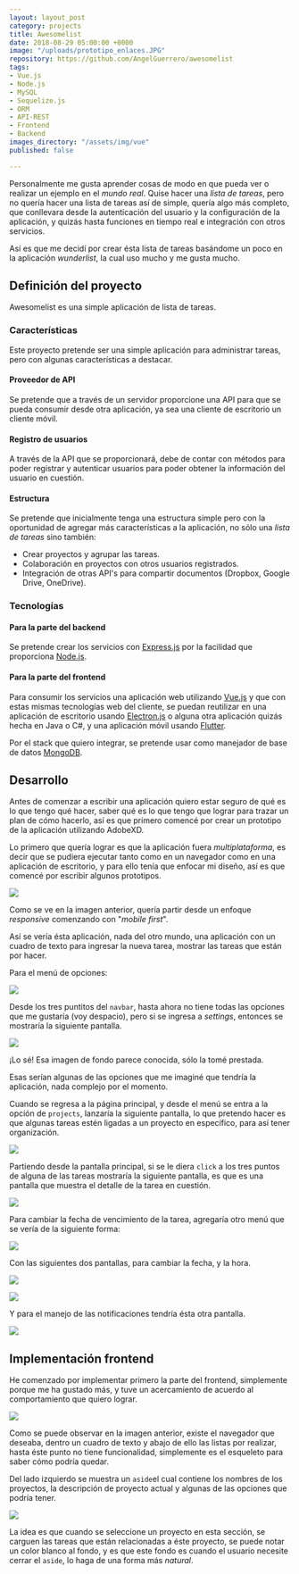```yaml
---
layout: layout_post
category: projects
title: Awesomelist
date: 2018-08-29 05:00:00 +0000
image: "/uploads/prototipo_enlaces.JPG"
repository: https://github.com/AngelGuerrero/awesomelist
tags:
- Vue.js
- Node.js
- MySQL
- Sequelize.js
- ORM
- API-REST
- Frontend
- Backend
images_directory: "/assets/img/vue"
published: false

---
```

Personalmente me gusta aprender cosas de modo en que pueda ver o realizar un ejemplo en el _mundo real_. Quise hacer una _lista de tareas_, pero no quería hacer una lista de tareas así de simple, quería algo más completo, que conllevara desde la autenticación del usuario y la configuración de la aplicación, y quizás hasta funciones en tiempo real e integración con otros servicios.

Así es que me decidí por crear ésta lista de tareas basándome un poco en la aplicación _wunderlist_, la cual uso mucho y me gusta mucho.

## Definición del proyecto

Awesomelist es una simple aplicación de lista de tareas.

### Características

Este proyecto pretende ser una simple aplicación para administrar tareas, pero con algunas características a destacar.

#### Proveedor de API

Se pretende que a través de un servidor proporcione una API para que se pueda consumir desde otra aplicación, ya sea una cliente de escritorio un cliente móvil.

#### Registro de usuarios

A través de la API que se proporcionará, debe de contar con métodos para poder registrar y autenticar usuarios para poder obtener la información del usuario en cuestión.

#### Estructura

Se pretende que inicialmente tenga una estructura simple pero con la oportunidad de agregar más características a la aplicación, no sólo una _lista de tareas_ sino también:

* Crear proyectos y agrupar las tareas.
* Colaboración en proyectos con otros usuarios registrados.
* Integración de otras API's para compartir documentos (Dropbox, Google Drive, OneDrive).

### Tecnologías

#### Para la parte del backend

Se pretende crear los servicios con [Express.js](http://expressjs.com/es/) por la facilidad que proporciona [Node.js](https://nodejs.org/es/).

#### Para la parte del frontend

Para consumir los servicios una aplicación web utilizando [Vue.js](https://vuejs.org/) y que con estas mismas tecnologías web del cliente, se puedan reutilizar en una aplicación de escritorio usando [Electron.js](https://electronjs.org/) o alguna otra aplicación quizás hecha en Java o C#, y una aplicación móvil usando [Flutter](https://flutter.io/).

Por el stack que quiero integrar, se pretende usar como manejador de base de datos [MongoDB](https://www.mongodb.com/).

## Desarrollo

Antes de comenzar a escribir una aplicación quiero estar seguro de qué es lo que tengo qué hacer, saber qué es lo que tengo que lograr para trazar un plan de cómo hacerlo, así es que primero comencé por crear un prototipo de la aplicación utilizando AdobeXD.

Lo primero que quería lograr es que la aplicación fuera _multiplataforma_, es decir que se pudiera ejecutar tanto como en un navegador como en una aplicación de escritorio, y para ello tenía que enfocar mi diseño, así es que comencé por escribir algunos prototipos.

![](/uploads/prototipo_mobil.JPG)

Como se ve en la imagen anterior, quería partir desde un enfoque _responsive_ comenzando con "_mobile first_".

Así se vería ésta aplicación, nada del otro mundo, una aplicación con un cuadro de texto para ingresar la nueva tarea, mostrar las tareas que están por hacer.

Para el menú de opciones:

![](/uploads/prototipo_mobil_menu.JPG)

Desde los tres puntitos del `navbar`, hasta ahora no tiene todas las opciones que me gustaría (voy despacio), pero si se ingresa a _settings_, entonces se mostraría la siguiente pantalla.

![](/uploads/prototipo_mobil_perfil.JPG)

¡Lo sé! Esa imagen de fondo parece conocida, sólo la tomé prestada.

Esas serían algunas de las opciones que me imaginé que tendría la aplicación, nada complejo por el momento.

Cuando se regresa a la página principal, y desde el menú se entra a la opción de `projects`, lanzaría la siguiente pantalla, lo que pretendo hacer es que algunas tareas estén ligadas a un proyecto en específico, para así tener organización.

![](/uploads/prototipo_mobil_projects.JPG)

Partiendo desde la pantalla principal, si se le diera `click` a los tres puntos de alguna de las tareas mostraría la siguiente pantalla, es que es una pantalla que muestra el detalle de la tarea en cuestión.

![](/uploads/prototipo_mobil_tarea_detalle.JPG)

Para cambiar la fecha de vencimiento de la tarea, agregaría otro menú que se vería de la siguiente forma:

![](/uploads/prototipo_mobil_tarea--cambiar-fecha.JPG)

Con las siguientes dos pantallas, para cambiar la fecha, y la hora.

![](/uploads/prototipo_mobil_tarea--reloj.JPG)

![](/uploads/prototipo_mobil_tarea--reloj-hora.JPG)

Y para el manejo de las notificaciones tendría ésta otra pantalla.

![](/uploads/prototipo_mobil_tarea--notificaciones.JPG)

## Implementación frontend

He comenzado por implementar primero la parte del frontend, simplemente porque me ha gustado más, y tuve un acercamiento de acuerdo al comportamiento que quiero lograr.

![](/uploads/app_mobile_home_list.JPG)

Como se puede observar en la imagen anterior, existe el navegador que deseaba, dentro un cuadro de texto y abajo de ello las listas por realizar, hasta éste punto no tiene funcionalidad, simplemente es el esqueleto para saber cómo podría quedar.

Del lado izquierdo se muestra un `aside`el cual contiene los nombres de los proyectos, la descripción de proyecto actual y algunas de las opciones que podría tener.

![](/uploads/app_mobile_home_asideleft.JPG)

La idea es que cuando se seleccione un proyecto en esta sección, se carguen las tareas que están relacionadas a éste proyecto, se puede notar un color blanco al fondo, y es que este fondo es cuando el usuario necesite cerrar el  `aside`, lo haga de una forma más _natural_.